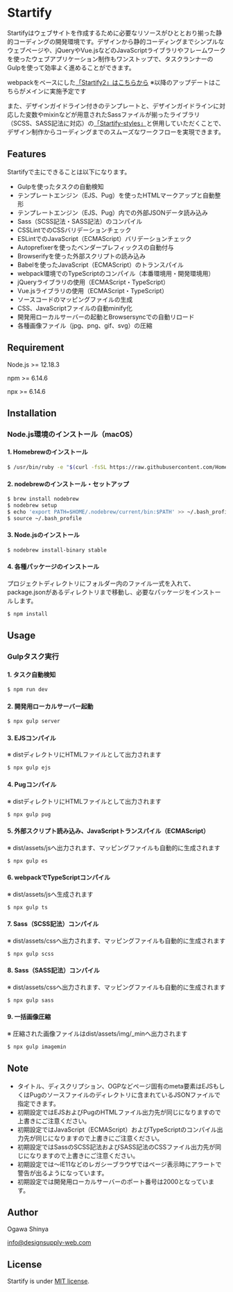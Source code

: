 # Startify

Startifyはウェブサイトを作成するために必要なリソースがひととおり揃った静的コーディングの開発環境です。デザインから静的コーディングまでシンプルなウェブページや、jQueryやVue.jsなどのJavaScriptライブラリやフレームワークを使ったウェブアプリケーション制作もワンストップで、タスクランナーのGulpを使って効率よく進めることができます。

webpackをベースにした[「Startify2」はこちらから](https://github.com/DesignSupply/startify2 "Startify2") ※以降のアップデートはこちらがメインに実施予定です

また、デザインガイドライン付きのテンプレートと、デザインガイドラインに対応した変数やmixinなどが用意されたSassファイルが揃ったライブラリ（SCSS、SASS記法に対応）の[「Startify-styles」](https://github.com/DesignSupply/startify-styles "Startify-styles")と併用していただくことで、デザイン制作からコーディングまでのスムーズなワークフローを実現できます。



## Features

Startifyで主にできることは以下になります。

* Gulpを使ったタスクの自動検知
* テンプレートエンジン（EJS、Pug）を使ったHTMLマークアップと自動整形
* テンプレートエンジン（EJS、Pug）内での外部JSONデータ読み込み
* Sass（SCSS記法・SASS記法）のコンパイル
* CSSLintでのCSSバリデーションチェック
* ESLintでのJavaScript（ECMAScript）バリデーションチェック
* Autoprefixerを使ったベンダープレフィックスの自動付与
* Browserifyを使った外部スクリプトの読み込み
* Babelを使ったJavaScript（ECMAScript）のトランスパイル
* webpack環境でのTypeScriptのコンパイル（本番環境用・開発環境用）
* jQueryライブラリの使用（ECMAScript・TypeScript）
* Vue.jsライブラリの使用（ECMAScript・TypeScript）
* ソースコードのマッピングファイルの生成
* CSS、JavaScriptファイルの自動minify化
* 開発用ローカルサーバーの起動とBrowsersyncでの自動リロード
* 各種画像ファイル（jpg、png、gif、svg）の圧縮



## Requirement

Node.js >= 12.18.3

npm >= 6.14.6

npx >= 6.14.6



## Installation

### Node.js環境のインストール（macOS）

#### 1. Homebrewのインストール
```bash
$ /usr/bin/ruby -e "$(curl -fsSL https://raw.githubusercontent.com/Homebrew/install/master/install)"
```
#### 2. nodebrewのインストール・セットアップ
```bash
$ brew install nodebrew
$ nodebrew setup
$ echo 'export PATH=$HOME/.nodebrew/current/bin:$PATH' >> ~/.bash_profile
$ source ~/.bash_profile
```
#### 3. Node.jsのインストール
```bash
$ nodebrew install-binary stable
```
#### 4. 各種パッケージのインストール
プロジェクトディレクトリにフォルダー内のファイル一式を入れて、package.jsonがあるディレクトリまで移動し、必要なパッケージをインストールします。
```bash
$ npm install
```



## Usage

### Gulpタスク実行

#### 1. タスク自動検知
```bash
$ npm run dev
```
#### 2. 開発用ローカルサーバー起動
```bash
$ npx gulp server
```
#### 3. EJSコンパイル
※ distディレクトリにHTMLファイルとして出力されます
```bash
$ npx gulp ejs
```
#### 4. Pugコンパイル
※ distディレクトリにHTMLファイルとして出力されます
```bash
$ npx gulp pug
```
#### 5. 外部スクリプト読み込み、JavaScriptトランスパイル（ECMAScript）
※ dist/assets/jsへ出力されます、マッピングファイルも自動的に生成されます
```bash
$ npx gulp es
```
#### 6. webpackでTypeScriptコンパイル
※ dist/assets/jsへ生成されます
```bash
$ npx gulp ts
```
#### 7. Sass（SCSS記法）コンパイル
※ dist/assets/cssへ出力されます、マッピングファイルも自動的に生成されます
```bash
$ npx gulp scss
```
#### 8. Sass（SASS記法）コンパイル
※ dist/assets/cssへ出力されます、マッピングファイルも自動的に生成されます
```bash
$ npx gulp sass
```
#### 9. 一括画像圧縮
※ 圧縮された画像ファイルはdist/assets/img/_minへ出力されます
```bash
$ npx gulp imagemin
```



## Note

* タイトル、ディスクリプション、OGPなどページ固有のmeta要素はEJSもしくはPugのソースファイルのディレクトリに含まれているJSONファイルで指定できます。
* 初期設定ではEJSおよびPugのHTMLファイル出力先が同じになりますので上書きにご注意ください。
* 初期設定ではJavaScript（ECMAScript）およびTypeScriptのコンパイル出力先が同じになりますので上書きにご注意ください。
* 初期設定ではSassのSCSS記法およびSASS記法のCSSファイル出力先が同じになりますので上書きにご注意ください。
* 初期設定では〜IE11などのレガシーブラウザではページ表示時にアラートで警告が出るようになっています。
* 初期設定では開発用ローカルサーバーのポート番号は2000となっています。



## Author

Ogawa Shinya

info@designsupply-web.com



## License

Startify is under [MIT license](https://en.wikipedia.org/wiki/MIT_License). 